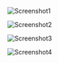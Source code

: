 ![Screenshot1](/public/Screenshot%202024-04-07%20at%2011.27.16 PM.jpg)

![Screenshot2](/public/Screenshot%202024-04-07%20at%2011.27.25 PM.jpg)

![Screenshot3](/public/Screenshot%202024-04-07%20at%2011.27.56 PM.jpg)

![Screenshot4](/public/Screenshot%202024-04-07%20at%2011.28.07 PM.jpg)
